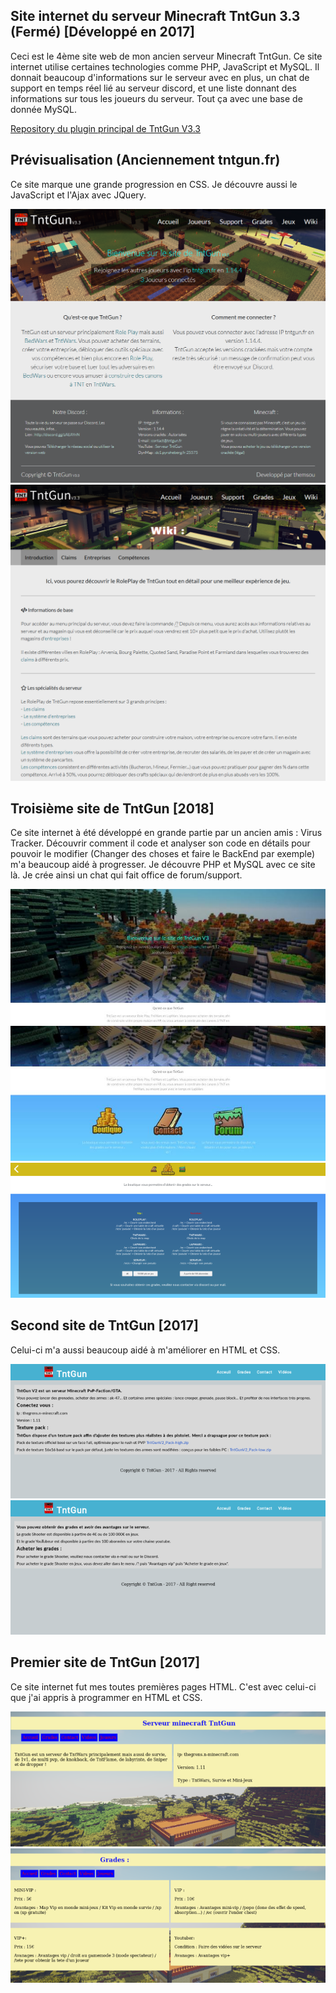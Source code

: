 ## Site internet du serveur Minecraft TntGun 3.3 (Fermé) [Développé en 2017]

Ceci est le 4ème site web de mon ancien serveur Minecraft TntGun.
Ce site internet utilise certaines technologies comme PHP, JavaScript et MySQL. Il donnait beaucoup d'informations sur le serveur avec en plus, un chat de support en temps réel lié au serveur discord, et une liste donnant des informations sur tous les joueurs du serveur. Tout ça avec une base de donnée MySQL.

[Repository du plugin principal de TntGun V3.3](https://github.com/ClementGre/TntGun-V3.3)

## Prévisualisation (Anciennement tntgun.fr)
Ce site marque une grande progression en CSS. Je découvre aussi le JavaScript et l'Ajax avec JQuery.

![](https://raw.githubusercontent.com/ClementGre/TntGun-V3.3-Website/main/previews/V4-1.png)
![](https://raw.githubusercontent.com/ClementGre/TntGun-V3.3-Website/main/previews/V4-2.png)

## Troisième site de TntGun [2018]
Ce site internet à été développé en grande partie par un ancien amis : Virus Tracker. Découvrir comment il code et analyser son code en détails pour pouvoir le modifier (Changer des choses et faire le BackEnd par exemple) m'a beaucoup aidé à progresser.
Je découvre PHP et MySQL avec ce site là. Je crée ainsi un chat qui fait office de forum/support.

![](https://raw.githubusercontent.com/ClementGre/TntGun-V3.3-Website/main/previews/V3-1.jpg)
![](https://raw.githubusercontent.com/ClementGre/TntGun-V3.3-Website/main/previews/V3-2.jpg)
![](https://raw.githubusercontent.com/ClementGre/TntGun-V3.3-Website/main/previews/V3-3.png)

## Second site de TntGun [2017]
Celui-ci m'a aussi beaucoup aidé à m'améliorer en HTML et CSS.

![](https://raw.githubusercontent.com/ClementGre/TntGun-V3.3-Website/main/previews/V2-1.png)
![](https://raw.githubusercontent.com/ClementGre/TntGun-V3.3-Website/main/previews/V2-2.png)

## Premier site de TntGun [2017]
Ce site internet fut mes toutes premières pages HTML. C'est avec celui-ci que j'ai appris à programmer en HTML et CSS.

![](https://raw.githubusercontent.com/ClementGre/TntGun-V3.3-Website/main/previews/V1-1.png)
![](https://raw.githubusercontent.com/ClementGre/TntGun-V3.3-Website/main/previews/V1-2.png)

